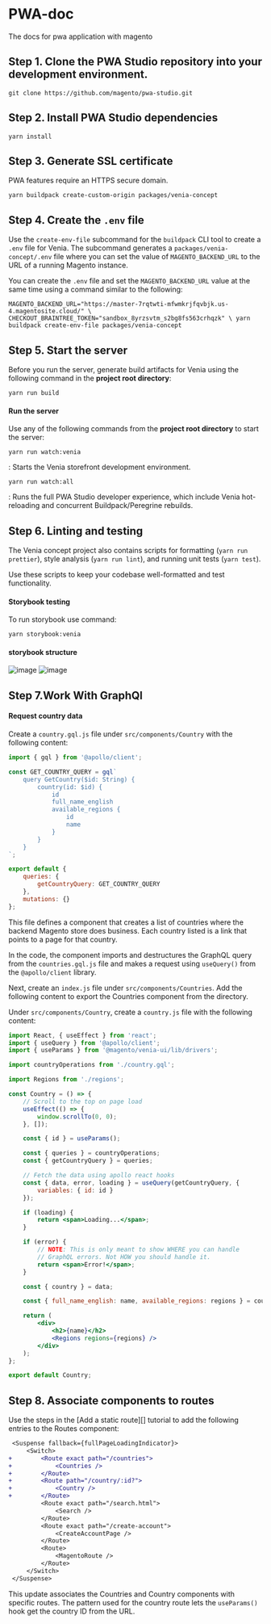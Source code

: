 # PWA-doc
The docs for pwa application with magento

## Step 1. Clone the PWA Studio repository into your development environment.

`git clone https://github.com/magento/pwa-studio.git`

## Step 2. Install PWA Studio dependencies

`yarn install`

## Step 3. Generate SSL certificate

PWA features require an HTTPS secure domain.

`
yarn buildpack create-custom-origin packages/venia-concept
`

## Step 4. Create the `.env` file

Use the `create-env-file` subcommand for the `buildpack` CLI tool to create a `.env` file for Venia.
The subcommand generates a `packages/venia-concept/.env` file where you can set the value of `MAGENTO_BACKEND_URL` to the URL of a running Magento instance.

You can create the `.env` file and set the `MAGENTO_BACKEND_URL` value at the same time using a command similar to the following:

`
MAGENTO_BACKEND_URL="https://master-7rqtwti-mfwmkrjfqvbjk.us-4.magentosite.cloud/" \
CHECKOUT_BRAINTREE_TOKEN="sandbox_8yrzsvtm_s2bg8fs563crhqzk" \
yarn buildpack create-env-file packages/venia-concept
`

## Step 5. Start the server

Before you run the server, generate build artifacts for Venia using the following command in the **project root directory**:

`yarn run build`

#### Run the server

Use any of the following commands from the **project root directory** to start the server:

`yarn run watch:venia`

: Starts the Venia storefront development environment.

`yarn run watch:all`

: Runs the full PWA Studio developer experience, which include Venia hot-reloading and concurrent Buildpack/Peregrine rebuilds.



## Step 6. Linting and testing

The Venia concept project also contains scripts for formatting (`yarn run prettier`), style analysis (`yarn run lint`), and running unit tests (`yarn test`).

Use these scripts to keep your codebase well-formatted and test functionality.

#### Storybook testing

To run storybook use command: 

`yarn storybook:venia`

#### storybook structure

![image](https://user-images.githubusercontent.com/41162650/93874211-b4d33780-fcdb-11ea-8506-cb8860b808e8.png)
![image](https://user-images.githubusercontent.com/41162650/93874277-cae0f800-fcdb-11ea-9c41-e6cbca2fc0a4.png)



## Step 7.Work With GraphQl

#### Request country data

Create a `country.gql.js` file under `src/components/Country` with the following content:

```js
import { gql } from '@apollo/client';

const GET_COUNTRY_QUERY = gql`
    query GetCountry($id: String) {
        country(id: $id) {
            id
            full_name_english
            available_regions {
                id
                name
            }
        }
    }
`;

export default {
    queries: {
        getCountryQuery: GET_COUNTRY_QUERY
    },
    mutations: {}
};
```

This file defines a component that creates a list of countries where the backend Magento store does business.
Each country listed is a link that points to a page for that country.

In the code, the component imports and destructures the GraphQL query from the `countries.gql.js` file and makes a request using `useQuery()` from the `@apollo/client` library.

Next, create an `index.js` file under `src/components/Countries`.
Add the following content to export the Countries component from the directory.

Under `src/components/Country`, create a `country.js` file with the following content:

```jsx
import React, { useEffect } from 'react';
import { useQuery } from '@apollo/client';
import { useParams } from '@magento/venia-ui/lib/drivers';

import countryOperations from './country.gql';

import Regions from './regions';

const Country = () => {
    // Scroll to the top on page load
    useEffect(() => {
        window.scrollTo(0, 0);
    }, []);

    const { id } = useParams();

    const { queries } = countryOperations;
    const { getCountryQuery } = queries;

    // Fetch the data using apollo react hooks
    const { data, error, loading } = useQuery(getCountryQuery, {
        variables: { id: id }
    });

    if (loading) {
        return <span>Loading...</span>;
    }

    if (error) {
        // NOTE: This is only meant to show WHERE you can handle
        // GraphQL errors. Not HOW you should handle it.
        return <span>Error!</span>;
    }

    const { country } = data;

    const { full_name_english: name, available_regions: regions } = country;

    return (
        <div>
            <h2>{name}</h2>
            <Regions regions={regions} />
        </div>
    );
};

export default Country;
```

## Step 8. Associate components to routes

Use the steps in the [Add a static route][] tutorial to add the following entries to the Routes component:

```diff
 <Suspense fallback={fullPageLoadingIndicator}>
     <Switch>
+        <Route exact path="/countries">
+            <Countries />
+        </Route>
+        <Route path="/country/:id?">
+            <Country />
+        </Route>
         <Route exact path="/search.html">
             <Search />
         </Route>
         <Route exact path="/create-account">
             <CreateAccountPage />
         </Route>
         <Route>
             <MagentoRoute />
         </Route>
     </Switch>
 </Suspense>
```

This update associates the Countries and Country components with specific routes.
The pattern used for the country route lets the `useParams()` hook get the country ID from the URL.
